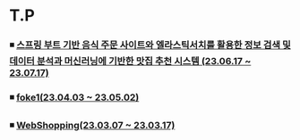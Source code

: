 # T.P 
### ◾ [스프링 부트 기반 음식 주문 사이트와 엘라스틱서치를 활용한 정보 검색 및 데이터 분석과 머신러닝에 기반한 맛집 추천 시스템 (23.06.17 ~ 23.07.17)](https://github.com/fhazlt/T.P/tree/main/foke2)
### ◾ [foke1(23.04.03 ~ 23.05.02)](https://github.com/fhazlt/T.P/tree/main/foke1)
### ◾ [WebShopping(23.03.07 ~ 23.03.17)](https://github.com/fhazlt/T.P/tree/main/WebShopping)
